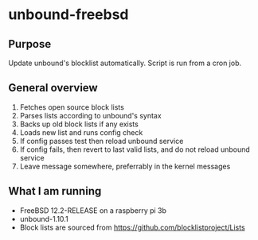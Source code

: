 # unbound-freebsd
## Purpose
Update unbound's blocklist automatically.
Script is run from a cron job.

## General overview
1. Fetches open source block lists
1. Parses lists according to unbound's syntax
1. Backs up old block lists if any exists
1. Loads new list and runs config check
1. If config passes test then reload unbound service
1. If config fails, then revert to last valid lists, and do not reload unbound service
1. Leave message somewhere, preferrably in the kernel messages

## What I am running
- FreeBSD 12.2-RELEASE on a raspberry pi 3b
- unbound-1.10.1
- Block lists are sourced from https://github.com/blocklistproject/Lists
